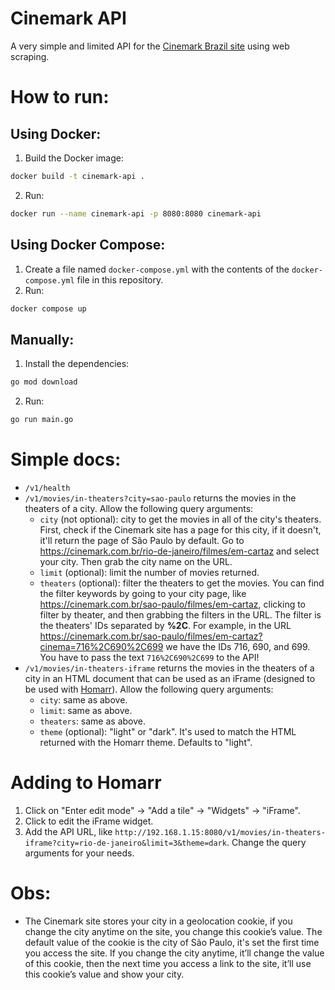 # Cinemark API

A very simple and limited API for the [Cinemark Brazil site](https://cinemark.com.br) using web scraping.

# How to run:

## Using Docker:

1. Build the Docker image:

```sh
docker build -t cinemark-api .
```

2. Run:

```sh
docker run --name cinemark-api -p 8080:8080 cinemark-api
```

## Using Docker Compose:

1. Create a file named `docker-compose.yml` with the contents of the `docker-compose.yml` file in this repository.
2. Run:

```sh
docker compose up
```

## Manually:

1. Install the dependencies:

```sh
go mod download
```

2. Run:

```sh
go run main.go
```

# Simple docs:

- `/v1/health`
- `/v1/movies/in-theaters?city=sao-paulo` returns the movies in the theaters of a city. Allow the following query arguments:
  - `city` (not optional): city to get the movies in all of the city's theaters. First, check if the Cinemark site has a page for this city, if it doesn't, it'll return the page of São Paulo by default. Go to https://cinemark.com.br/rio-de-janeiro/filmes/em-cartaz and select your city. Then grab the city name on the URL.
  - `limit` (optional): limit the number of movies returned.
  - `theaters` (optional): filter the theaters to get the movies. You can find the filter keywords by going to your city page, like https://cinemark.com.br/sao-paulo/filmes/em-cartaz, clicking to filter by theater, and then grabbing the filters in the URL. The filter is the theaters' IDs separated by **%2C**. For example, in the URL https://cinemark.com.br/sao-paulo/filmes/em-cartaz?cinema=716%2C690%2C699 we have the IDs 716, 690, and 699. You have to pass the text `716%2C690%2C699` to the API!
- `/v1/movies/in-theaters-iframe` returns the movies in the theaters of a city in an HTML document that can be used as an iFrame (designed to be used with [Homarr](https://github.com/ajnart/homarr)). Allow the following query arguments:
  - `city`: same as above.
  - `limit`: same as above.
  - `theaters`: same as above.
  - `theme` (optional): "light" or "dark". It's used to match the HTML returned with the Homarr theme. Defaults to "light".

# Adding to Homarr

1. Click on "Enter edit mode" -> "Add a tile" -> "Widgets" -> "iFrame".
2. Click to edit the iFrame widget.
3. Add the API URL, like `http://192.168.1.15:8080/v1/movies/in-theaters-iframe?city=rio-de-janeiro&limit=3&theme=dark`. Change the query arguments for your needs.

# Obs:
- The Cinemark site stores your city in a geolocation cookie, if you change the city anytime on the site, you change this cookie’s value. The default value of the cookie is the city of São Paulo, it's set the first time you access the site. If you change the city anytime, it’ll change the value of this cookie, then the next time you access a link to the site, it’ll use this cookie’s value and show your city.

